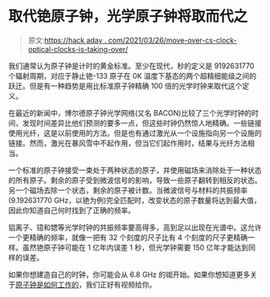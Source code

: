 # 取代铯原子钟，光学原子钟将取而代之

> 原文:[https://hack aday . com/2021/03/26/move-over-cs-clock-optical-clocks-is-taking-over/](https://hackaday.com/2021/03/26/move-over-cesium-clock-optical-clocks-are-taking-over/)

我们通常认为原子钟是计时的黄金标准。至少在现代，秒的定义是 9192631770 个辐射周期，对应于静止铯-133 原子在 0K 温度下基态的两个超精细能级之间的跃迁。但是有一种趋势是用比标准原子钟精确 100 倍的光学时钟来取代这个定义。

在最近的新闻中，博尔德原子钟光学网络(又名 BACON)比较了三个光学时钟的时间，发现时间差异比他们预测的要多一点，但这些时钟仍然惊人地精确。一些链接使用光纤，这是以前使用的方法。但是也有通过激光从一个设施指向另一个设施的链接。然而，激光在暴风雪中不起作用，但当它们起作用时，结果与光纤方法相当。

一个标准的原子钟接受一束处于两种状态的原子，并使用磁场来消除处于一种状态的所有原子。剩余的原子受到微波信号的影响，导致一些原子翻转到相反的状态。另一个磁场去除一个状态，剩余的原子被计数。当微波信号与材料的共振频率(9.192631770 GHz，以铯为例)完全匹配时，改变状态的原子数量将达到最大值，因此你知道自己何时找到了正确的频率。

铝离子、镱和锶等光学时钟的共振频率要高得多，高到足以出现在光谱中。这允许一个更精确的频率，就像一把有 32 个刻度的尺子比有 4 个刻度的尺子更精确一样。虽然铯原子钟可能在 1 亿年内误差 1 秒，但光学钟需要 150 亿年才能达到同样的误差。

如果你想建造自己的时钟，你可能会从 6.8 GHz 的铷开始。如果你想知道更多关于[原子钟是如何工作的](https://hackaday.com/2012/06/12/how-do-atomic-clocks-work/)，我们正好有视频给你。